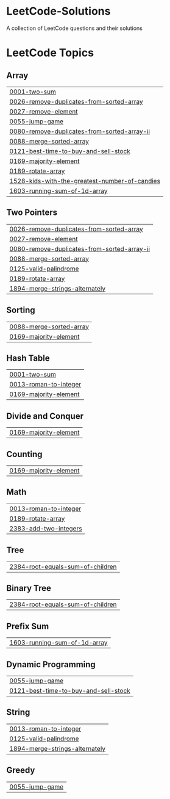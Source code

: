 # LeetCode-Solutions
A collection of LeetCode questions and their solutions

<!---LeetCode Topics Start-->
# LeetCode Topics
## Array
|  |
| ------- |
| [0001-two-sum](https://github.com/Aditya-Deuskar/LeetCode-Solutions/tree/master/0001-two-sum) |
| [0026-remove-duplicates-from-sorted-array](https://github.com/Aditya-Deuskar/LeetCode-Solutions/tree/master/0026-remove-duplicates-from-sorted-array) |
| [0027-remove-element](https://github.com/Aditya-Deuskar/LeetCode-Solutions/tree/master/0027-remove-element) |
| [0055-jump-game](https://github.com/Aditya-Deuskar/LeetCode-Solutions/tree/master/0055-jump-game) |
| [0080-remove-duplicates-from-sorted-array-ii](https://github.com/Aditya-Deuskar/LeetCode-Solutions/tree/master/0080-remove-duplicates-from-sorted-array-ii) |
| [0088-merge-sorted-array](https://github.com/Aditya-Deuskar/LeetCode-Solutions/tree/master/0088-merge-sorted-array) |
| [0121-best-time-to-buy-and-sell-stock](https://github.com/Aditya-Deuskar/LeetCode-Solutions/tree/master/0121-best-time-to-buy-and-sell-stock) |
| [0169-majority-element](https://github.com/Aditya-Deuskar/LeetCode-Solutions/tree/master/0169-majority-element) |
| [0189-rotate-array](https://github.com/Aditya-Deuskar/LeetCode-Solutions/tree/master/0189-rotate-array) |
| [1528-kids-with-the-greatest-number-of-candies](https://github.com/Aditya-Deuskar/LeetCode-Solutions/tree/master/1528-kids-with-the-greatest-number-of-candies) |
| [1603-running-sum-of-1d-array](https://github.com/Aditya-Deuskar/LeetCode-Solutions/tree/master/1603-running-sum-of-1d-array) |
## Two Pointers
|  |
| ------- |
| [0026-remove-duplicates-from-sorted-array](https://github.com/Aditya-Deuskar/LeetCode-Solutions/tree/master/0026-remove-duplicates-from-sorted-array) |
| [0027-remove-element](https://github.com/Aditya-Deuskar/LeetCode-Solutions/tree/master/0027-remove-element) |
| [0080-remove-duplicates-from-sorted-array-ii](https://github.com/Aditya-Deuskar/LeetCode-Solutions/tree/master/0080-remove-duplicates-from-sorted-array-ii) |
| [0088-merge-sorted-array](https://github.com/Aditya-Deuskar/LeetCode-Solutions/tree/master/0088-merge-sorted-array) |
| [0125-valid-palindrome](https://github.com/Aditya-Deuskar/LeetCode-Solutions/tree/master/0125-valid-palindrome) |
| [0189-rotate-array](https://github.com/Aditya-Deuskar/LeetCode-Solutions/tree/master/0189-rotate-array) |
| [1894-merge-strings-alternately](https://github.com/Aditya-Deuskar/LeetCode-Solutions/tree/master/1894-merge-strings-alternately) |
## Sorting
|  |
| ------- |
| [0088-merge-sorted-array](https://github.com/Aditya-Deuskar/LeetCode-Solutions/tree/master/0088-merge-sorted-array) |
| [0169-majority-element](https://github.com/Aditya-Deuskar/LeetCode-Solutions/tree/master/0169-majority-element) |
## Hash Table
|  |
| ------- |
| [0001-two-sum](https://github.com/Aditya-Deuskar/LeetCode-Solutions/tree/master/0001-two-sum) |
| [0013-roman-to-integer](https://github.com/Aditya-Deuskar/LeetCode-Solutions/tree/master/0013-roman-to-integer) |
| [0169-majority-element](https://github.com/Aditya-Deuskar/LeetCode-Solutions/tree/master/0169-majority-element) |
## Divide and Conquer
|  |
| ------- |
| [0169-majority-element](https://github.com/Aditya-Deuskar/LeetCode-Solutions/tree/master/0169-majority-element) |
## Counting
|  |
| ------- |
| [0169-majority-element](https://github.com/Aditya-Deuskar/LeetCode-Solutions/tree/master/0169-majority-element) |
## Math
|  |
| ------- |
| [0013-roman-to-integer](https://github.com/Aditya-Deuskar/LeetCode-Solutions/tree/master/0013-roman-to-integer) |
| [0189-rotate-array](https://github.com/Aditya-Deuskar/LeetCode-Solutions/tree/master/0189-rotate-array) |
| [2383-add-two-integers](https://github.com/Aditya-Deuskar/LeetCode-Solutions/tree/master/2383-add-two-integers) |
## Tree
|  |
| ------- |
| [2384-root-equals-sum-of-children](https://github.com/Aditya-Deuskar/LeetCode-Solutions/tree/master/2384-root-equals-sum-of-children) |
## Binary Tree
|  |
| ------- |
| [2384-root-equals-sum-of-children](https://github.com/Aditya-Deuskar/LeetCode-Solutions/tree/master/2384-root-equals-sum-of-children) |
## Prefix Sum
|  |
| ------- |
| [1603-running-sum-of-1d-array](https://github.com/Aditya-Deuskar/LeetCode-Solutions/tree/master/1603-running-sum-of-1d-array) |
## Dynamic Programming
|  |
| ------- |
| [0055-jump-game](https://github.com/Aditya-Deuskar/LeetCode-Solutions/tree/master/0055-jump-game) |
| [0121-best-time-to-buy-and-sell-stock](https://github.com/Aditya-Deuskar/LeetCode-Solutions/tree/master/0121-best-time-to-buy-and-sell-stock) |
## String
|  |
| ------- |
| [0013-roman-to-integer](https://github.com/Aditya-Deuskar/LeetCode-Solutions/tree/master/0013-roman-to-integer) |
| [0125-valid-palindrome](https://github.com/Aditya-Deuskar/LeetCode-Solutions/tree/master/0125-valid-palindrome) |
| [1894-merge-strings-alternately](https://github.com/Aditya-Deuskar/LeetCode-Solutions/tree/master/1894-merge-strings-alternately) |
## Greedy
|  |
| ------- |
| [0055-jump-game](https://github.com/Aditya-Deuskar/LeetCode-Solutions/tree/master/0055-jump-game) |
<!---LeetCode Topics End-->
